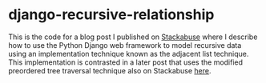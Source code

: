 # django-recursive-relationship

This is the code for a blog post I published on [Stackabuse](http://stackabuse.com/recursive-model-relationships-in-django/) where I describe how to use the Python Django web framework to model recursive data using an implementation technique known as the adjacent list technique.  This implementation is contrasted in a later post that uses the modified preordered tree traversal technique also on Stackabuse [here](http://stackabuse.com/modified-preorder-tree-traversal-in-django/).
